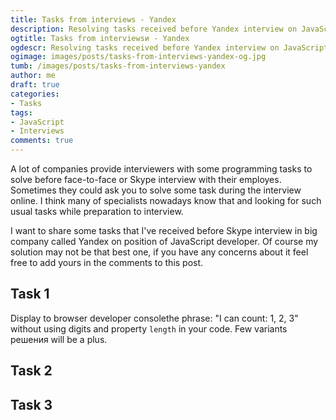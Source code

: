 ```yaml
---
title: Tasks from interviews - Yandex
description: Resolving tasks received before Yandex interview on JavaScript developer position.
ogtitle: Tasks from interviewsи - Yandex
ogdescr: Resolving tasks received before Yandex interview on JavaScript developer position.
ogimage: images/posts/tasks-from-interviews-yandex-og.jpg
tumb: /images/posts/tasks-from-interviews-yandex
author: me
draft: true
categories:
- Tasks
tags:
- JavaScript
- Interviews
comments: true
---
```

A lot of companies provide interviewers with some programming tasks to solve before face-to-face or Skype interview with their employes. Sometimes they could ask you to solve some task during the interview online. I think many of specialists nowadays know that and looking for such usual tasks while preparation to interview.

I want to share some tasks that I've received before Skype interview in big company called Yandex on position of JavaScript developer. Of course my solution may not be that best one, if you have any concerns about it feel free to add yours in the comments to this post.

## Task 1
Display to browser developer consolethe phrase: "I can count: 1, 2, 3" without using digits and property `length` in your code. Few variants решения will be a plus.

## Task 2

## Task 3
